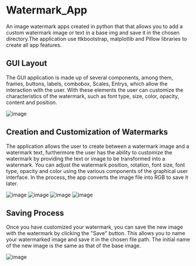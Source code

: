 # Watermark_App
An image watermark apps created in python that that allows you to add a custom watermark image or text in a base img and save it in the chosen directory.The application use ttkbootstrap, matplotlib and Pillow libraries to create all app features.

## GUI Layout
The GUI application is made up of several components, among them, frames, buttons, labels, combobox, Scales, Entrys, which allow the interaction with the user. With these elements the user can customize the characteristics of the watermark, such as font type, size, color, opacity, content and position.

![image](https://github.com/AgustinCamposRC/Watermark_App/assets/130417572/eef3ff4c-3e62-4941-8680-6fdf7bedf545)

## Creation and Customization of Watermarks
The application allows the user to create between a watermark image and a watermark text, furthermore the user has the ability to customize the watermark by providing the text or image to be transformed into a watermark. You can adjust the watermark position, rotation, font size, font type, opacity and color using the various components of the graphical user interface. In the process, the app converts the image file into RGB to save it later.

![image](https://github.com/AgustinCamposRC/Watermark_App/assets/130417572/04a7de62-f87f-458b-9ab8-375d1ab1df42)
![image](https://github.com/AgustinCamposRC/Watermark_App/assets/130417572/cee0a260-ed31-421e-a42d-933a06400e87)
![image](https://github.com/AgustinCamposRC/Watermark_App/assets/130417572/97020a8f-bd41-4371-a3c6-453043044e7d)
![image](https://github.com/AgustinCamposRC/Watermark_App/assets/130417572/79991d1d-c065-4ace-a77b-45eda3d12cf9)


## Saving Process
Once you have customized your watermark, you can save the new image with the watermark by clicking the "Save" button. This allows you to name your watermarked image and save it in the chosen file path. The initial name of the new image is the same as that of the base image.

![image](https://github.com/AgustinCamposRC/Watermark_App/assets/130417572/57a82c67-fc43-44af-b66b-db69eb1855e8)
